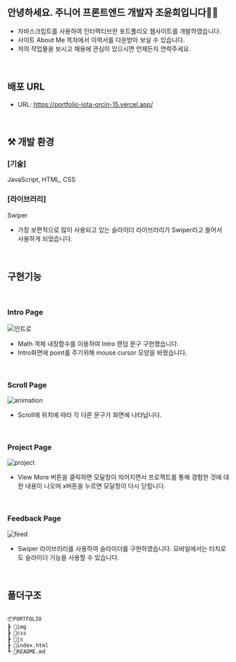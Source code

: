 ## 안녕하세요. 주니어 프론트엔드 개발자 조윤희입니다👩‍💻

- 자바스크립트를 사용하여 인터렉티브한 포트폴리오 웹사이트를 개발하였습니다.<br>
- 사이트 About Me 목차에서 이력서를 다운받아 보실 수 있습니다.<br>
- 저의 작업물을 보시고 채용에 관심이 있으시면 언제든지 연락주세요.

<br>

## 배포 URL

- URL: https://portfolio-iota-orcin-15.vercel.app/
  <br>

<br>

## ⚒ 개발 환경

### [기술]

JavaScript, HTML, CSS<br/>

### [라이브러리]

Swiper<br/>

- 가장 보편적으로 많이 사용되고 있는 슬라이더 라이브러리가 Swiper라고 들어서 사용하게 되었습니다.

<br/>

## 구현기능

<br/>

### Intro Page

![인트로](https://user-images.githubusercontent.com/102465469/187453742-dff25b93-6629-496a-b1a4-56dbc8957a7f.gif)

- Math 객체 내장함수를 이용하여 Intro 랜덤 문구 구현했습니다.
- Intro화면에 point를 주기위해 mouse cursor 모양을 바꿨습니다.

<br/>

### Scroll Page

![animation](https://user-images.githubusercontent.com/102465469/187464493-7853ee45-25a7-4266-b53e-6604a28f71ff.gif)

- Scroll에 위치에 따라 각 다른 문구가 화면에 나타납니다.

<br/>

### Project Page

![project](https://user-images.githubusercontent.com/102465469/187465730-7fc1501b-c33b-41f1-bc83-fba81eae0ac1.gif)

- View More 버튼을 클릭하면 모달창이 띄어지면서 프로젝트를 통해 경험한 것에 대한 내용이 나오며 x버튼을 누르면 모달창이 다시 닫힙니다.

<br/>

### Feedback Page

![feed](https://user-images.githubusercontent.com/102465469/187465681-4f85e380-fcde-43b3-81cd-de7cfd714978.gif)

- Swiper 라이브러리를 사용하여 슬라이더를 구현하였습니다. 모바일에서는 터치로도 슬라이더 기능을 사용할 수 있습니다.

<br/>

## 폴더구조

```

📦PORTFOLIO
┣ 📂img
┣ 📂css
┣ 📂js
┣ 📃index.html
┗ 📃README.md

```
